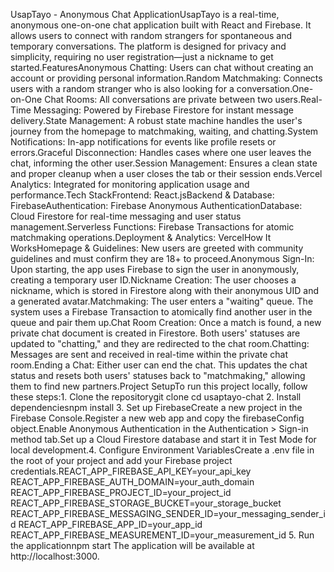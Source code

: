 UsapTayo - Anonymous Chat ApplicationUsapTayo is a real-time, anonymous one-on-one chat application built with React and Firebase. It allows users to connect with random strangers for spontaneous and temporary conversations. The platform is designed for privacy and simplicity, requiring no user registration—just a nickname to get started.FeaturesAnonymous Chatting: Users can chat without creating an account or providing personal information.Random Matchmaking: Connects users with a random stranger who is also looking for a conversation.One-on-One Chat Rooms: All conversations are private between two users.Real-Time Messaging: Powered by Firebase Firestore for instant message delivery.State Management: A robust state machine handles the user's journey from the homepage to matchmaking, waiting, and chatting.System Notifications: In-app notifications for events like profile resets or errors.Graceful Disconnection: Handles cases where one user leaves the chat, informing the other user.Session Management: Ensures a clean state and proper cleanup when a user closes the tab or their session ends.Vercel Analytics: Integrated for monitoring application usage and performance.Tech StackFrontend: React.jsBackend & Database: FirebaseAuthentication: Firebase Anonymous AuthenticationDatabase: Cloud Firestore for real-time messaging and user status management.Serverless Functions: Firebase Transactions for atomic matchmaking operations.Deployment & Analytics: VercelHow It WorksHomepage & Guidelines: New users are greeted with community guidelines and must confirm they are 18+ to proceed.Anonymous Sign-In: Upon starting, the app uses Firebase to sign the user in anonymously, creating a temporary user ID.Nickname Creation: The user chooses a nickname, which is stored in Firestore along with their anonymous UID and a generated avatar.Matchmaking: The user enters a "waiting" queue. The system uses a Firebase Transaction to atomically find another user in the queue and pair them up.Chat Room Creation: Once a match is found, a new private chat document is created in Firestore. Both users' statuses are updated to "chatting," and they are redirected to the chat room.Chatting: Messages are sent and received in real-time within the private chat room.Ending a Chat: Either user can end the chat. This updates the chat status and resets both users' statuses back to "matchmaking," allowing them to find new partners.Project SetupTo run this project locally, follow these steps:1. Clone the repositorygit clone <your-repository-url>
cd usaptayo-chat
2. Install dependenciesnpm install
3. Set up FirebaseCreate a new project in the Firebase Console.Register a new web app and copy the firebaseConfig object.Enable Anonymous Authentication in the Authentication > Sign-in method tab.Set up a Cloud Firestore database and start it in Test Mode for local development.4. Configure Environment VariablesCreate a .env file in the root of your project and add your Firebase project credentials.REACT_APP_FIREBASE_API_KEY=your_api_key
REACT_APP_FIREBASE_AUTH_DOMAIN=your_auth_domain
REACT_APP_FIREBASE_PROJECT_ID=your_project_id
REACT_APP_FIREBASE_STORAGE_BUCKET=your_storage_bucket
REACT_APP_FIREBASE_MESSAGING_SENDER_ID=your_messaging_sender_id
REACT_APP_FIREBASE_APP_ID=your_app_id
REACT_APP_FIREBASE_MEASUREMENT_ID=your_measurement_id
5. Run the applicationnpm start
The application will be available at http://localhost:3000.